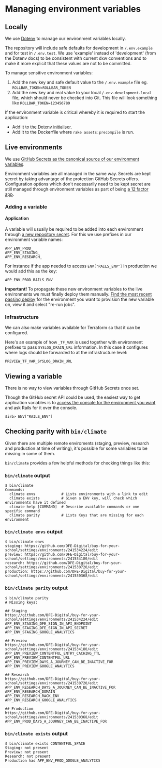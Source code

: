 # Managing environment variables

## Locally

We use [Dotenv](https://github.com/bkeepers/dotenv) to manage our environment variables locally.

The repository will include safe defaults for development in `/.env.example` and for test in `/.env.test`. We use 'example' instead of 'development' (from the Dotenv docs) to be consistent with current dxw conventions and to make it more explicit that these values are not to be committed.

To manage sensitive environment variables:

1. Add the new key and safe default value to the `/.env.example` file eg. `ROLLBAR_TOKEN=ROLLBAR_TOKEN`
2. Add the new key and real value to your local `/.env.development.local` file, which should never be checked into Git. This file will look something like `ROLLBAR_TOKEN=123456789`

If the environment variable is critical whereby it is required to start the application:

- Add it to [the Dotenv initialiser](../config/initializers/_dotenv.rb).
- Add it to the Dockerfile where `rake assets:precompile` is run.

## Live environments

We use [GitHub Secrets as the canonical source of our environment variables](https://github.com/DFE-Digital/buy-for-your-school/settings/secrets/actions).

Environment variables are all managed in the same way. Secrets are kept secret by taking advantage of the protection GitHub Secrets offers. Configuration options which don't necessarily need to be kept secret are still managed through environment variables as part of being [a 12 factor app](https://12factor.net/config).

### Adding a variable

#### Application

A variable will usually be required to be added into each environment through [a new repository secret](https://github.com/DFE-Digital/buy-for-your-school/settings/secrets/actions/new). For this we use prefixes in our environment variable names:

```
APP_ENV_PROD_
APP_ENV_STAGING_
APP_ENV_RESEARCH_
```

For instance if the app needed to access `ENV["RAILS_ENV"]` in production we would add this as the key:

```
APP_ENV_PROD_RAILS_ENV
```

**Important!**
To propagate these new environment variables to the live environments we must finally deploy them manually. [Find the most recent passing deploy](https://github.com/DFE-Digital/buy-for-your-school/actions/workflows/deploy.yml) for the environment you want to provision the new variable on, view it and select "re-run jobs".

### Infrastructure

We can also make variables available for Terraform so that it can be configured.

Here's an example of how `_TF_VAR` is used together with environment prefixes to pass `SYSLOG_DRAIN_URL` information. In this case it configures where logs should be forwarded to at the infrastructure level:

```
PREVIEW_TF_VAR_SYSLOG_DRAIN_URL
```

## Viewing a variable

There is no way to view variables through GitHub Secrets once set.

Though the GitHub secret API could be used, the easiest way to get application variables is to [access the console for the environment you want](console-access.md) and ask Rails for it over the console.

```
$irb> ENV["RAILS_ENV"]
```

## Checking parity with `bin/climate`

Given there are multiple remote enviroments (staging, preview, research and production at time of writing), it's possible for some variables to be missing in some of them.

`bin/climate` provides a few helpful methods for checking things like this:

### `bin/climate` output

```console
$ bin/climate
Commands:
  climate envs            # Lists environments with a link to edit
  climate exists          # Given a ENV key, will check which environments have it defined
  climate help [COMMAND]  # Describe available commands or one specific command
  climate parity          # Lists Keys that are missing for each environment
```

### `bin/climate envs` output

```console
$ bin/climate envs
staging: https://github.com/DFE-Digital/buy-for-your-school/settings/environments/241534224/edit
preview: https://github.com/DFE-Digital/buy-for-your-school/settings/environments/241534180/edit
research: https://github.com/DFE-Digital/buy-for-your-school/settings/environments/241530720/edit
production: https://github.com/DFE-Digital/buy-for-your-school/settings/environments/241530368/edit
```

### `bin/climate parity` output

```console
$ bin/climate parity
# Missing keys:

## Staging
https://github.com/DFE-Digital/buy-for-your-school/settings/environments/241534224/edit
APP_ENV_STAGING_DFE_SIGN_IN_API_ENDPOINT
APP_ENV_STAGING_DFE_SIGN_IN_API_SECRET
APP_ENV_STAGING_GOOGLE_ANALYTICS

## Preview
https://github.com/DFE-Digital/buy-for-your-school/settings/environments/241534180/edit
APP_ENV_PREVIEW_CONTENTFUL_ENTRY_CACHING_TTL
APP_ENV_PREVIEW_CONTENTFUL_URL
APP_ENV_PREVIEW_DAYS_A_JOURNEY_CAN_BE_INACTIVE_FOR
APP_ENV_PREVIEW_GOOGLE_ANALYTICS

## Research
https://github.com/DFE-Digital/buy-for-your-school/settings/environments/241530720/edit
APP_ENV_RESEARCH_DAYS_A_JOURNEY_CAN_BE_INACTIVE_FOR
APP_ENV_RESEARCH_DOMAIN
APP_ENV_RESEARCH_RACK_ENV
APP_ENV_RESEARCH_GOOGLE_ANALYTICS

## Production
https://github.com/DFE-Digital/buy-for-your-school/settings/environments/241530368/edit
APP_ENV_PROD_DAYS_A_JOURNEY_CAN_BE_INACTIVE_FOR
```

### `bin/climate exists` output

```console
$ bin/climate exists CONTENTFUL_SPACE
Staging: not present
Preview: not present
Research: not present
Production has APP_ENV_PROD_GOOGLE_ANALYTICS
```
